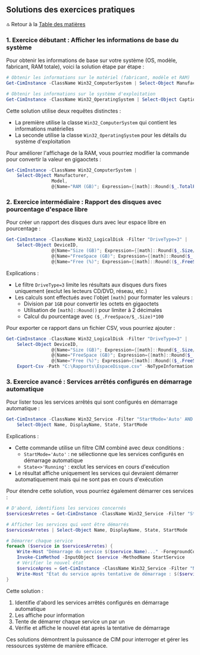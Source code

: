 ## Solutions des exercices pratiques

🔝 Retour à la [Table des matières](/SOMMAIRE.md)

### 1. Exercice débutant : Afficher les informations de base du système

Pour obtenir les informations de base sur votre système (OS, modèle, fabricant, RAM totale), voici la solution étape par étape :

```powershell
# Obtenir les informations sur le matériel (fabricant, modèle et RAM)
Get-CimInstance -ClassName Win32_ComputerSystem | Select-Object Manufacturer, Model, TotalPhysicalMemory

# Obtenir les informations sur le système d'exploitation
Get-CimInstance -ClassName Win32_OperatingSystem | Select-Object Caption, Version, BuildNumber
```

Cette solution utilise deux requêtes distinctes :
- La première utilise la classe `Win32_ComputerSystem` qui contient les informations matérielles
- La seconde utilise la classe `Win32_OperatingSystem` pour les détails du système d'exploitation

Pour améliorer l'affichage de la RAM, vous pourriez modifier la commande pour convertir la valeur en gigaoctets :

```powershell
Get-CimInstance -ClassName Win32_ComputerSystem |
    Select-Object Manufacturer,
                 Model,
                 @{Name="RAM (GB)"; Expression={[math]::Round($_.TotalPhysicalMemory/1GB, 2)}}
```

### 2. Exercice intermédiaire : Rapport des disques avec pourcentage d'espace libre

Pour créer un rapport des disques durs avec leur espace libre en pourcentage :

```powershell
Get-CimInstance -ClassName Win32_LogicalDisk -Filter "DriveType=3" |
    Select-Object DeviceID,
                 @{Name="Size (GB)"; Expression={[math]::Round($_.Size/1GB, 2)}},
                 @{Name="FreeSpace (GB)"; Expression={[math]::Round($_.FreeSpace/1GB, 2)}},
                 @{Name="Free (%)"; Expression={[math]::Round(($_.FreeSpace/$_.Size)*100, 2)}}
```

Explications :
- Le filtre `DriveType=3` limite les résultats aux disques durs fixes uniquement (exclut les lecteurs CD/DVD, réseau, etc.)
- Les calculs sont effectués avec l'objet `[math]` pour formater les valeurs :
  - Division par `1GB` pour convertir les octets en gigaoctets
  - Utilisation de `[math]::Round()` pour limiter à 2 décimales
  - Calcul du pourcentage avec `($_.FreeSpace/$_.Size)*100`

Pour exporter ce rapport dans un fichier CSV, vous pourriez ajouter :

```powershell
Get-CimInstance -ClassName Win32_LogicalDisk -Filter "DriveType=3" |
    Select-Object DeviceID,
                 @{Name="Size (GB)"; Expression={[math]::Round($_.Size/1GB, 2)}},
                 @{Name="FreeSpace (GB)"; Expression={[math]::Round($_.FreeSpace/1GB, 2)}},
                 @{Name="Free (%)"; Expression={[math]::Round(($_.FreeSpace/$_.Size)*100, 2)}} |
    Export-Csv -Path "C:\Rapports\EspaceDisque.csv" -NoTypeInformation
```

### 3. Exercice avancé : Services arrêtés configurés en démarrage automatique

Pour lister tous les services arrêtés qui sont configurés en démarrage automatique :

```powershell
Get-CimInstance -ClassName Win32_Service -Filter "StartMode='Auto' AND State<>'Running'" |
    Select-Object Name, DisplayName, State, StartMode
```

Explications :
- Cette commande utilise un filtre CIM combiné avec deux conditions :
  - `StartMode='Auto'` : ne sélectionne que les services configurés en démarrage automatique
  - `State<>'Running'` : exclut les services en cours d'exécution
- Le résultat affiche uniquement les services qui devraient démarrer automatiquement mais qui ne sont pas en cours d'exécution

Pour étendre cette solution, vous pourriez également démarrer ces services :

```powershell
# D'abord, identifions les services concernés
$servicesArretes = Get-CimInstance -ClassName Win32_Service -Filter "StartMode='Auto' AND State<>'Running'"

# Afficher les services qui vont être démarrés
$servicesArretes | Select-Object Name, DisplayName, State, StartMode

# Démarrer chaque service
foreach ($service in $servicesArretes) {
    Write-Host "Démarrage du service $($service.Name)..." -ForegroundColor Yellow
    Invoke-CimMethod -InputObject $service -MethodName StartService
    # Vérifier le nouvel état
    $serviceApres = Get-CimInstance -ClassName Win32_Service -Filter "Name='$($service.Name)'"
    Write-Host "État du service après tentative de démarrage : $($serviceApres.State)" -ForegroundColor Cyan
}
```

Cette solution  :
1. Identifie d'abord les services arrêtés configurés en démarrage automatique
2. Les affiche pour information
3. Tente de démarrer chaque service un par un
4. Vérifie et affiche le nouvel état après la tentative de démarrage

Ces solutions démontrent la puissance de CIM pour interroger et gérer les ressources système de manière efficace.
